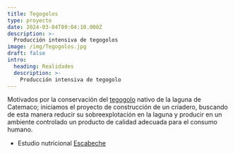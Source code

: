 ```yaml
---
title: Tegogolos
type: proyecto
date: 2024-03-04T09:04:10.000Z
description: >-
  Producción intensiva de tegogolos
image: /img/Tegogolos.jpg
draft: false
intro:
  heading: Realidades
  description: >-
    Producción intensiva de tegogolo
---
```


Motivados por la conservación del [tegogolo](https://es.wikipedia.org/wiki/Pomacea) nativo de la laguna de Catemaco;
iniciamos el proyecto de construcción de un criadero, buscando de esta manera reducir su sobreexplotación en la laguna y producir
en un ambiente controlado un producto de calidad adecuada para el consumo humano.

- Estudio nutricional [Escabeche](https://www.redalyc.org/journal/674/67470553001/html/)
